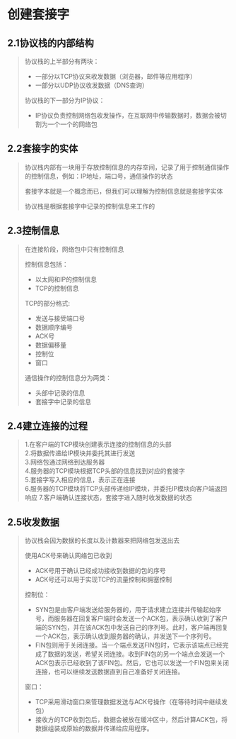 # 创建套接字
## 2.1协议栈的内部结构
> 协议栈的上半部分有两块：
> - 一部分以TCP协议来收发数据（浏览器，邮件等应用程序）
> - 一部分以UDP协议收发数据（DNS查询）
> 
>  协议栈的下一部分为IP协议：
> - IP协议负责控制网络包收发操作，在互联网中传输数据时，数据会被切割为一个一个的网络包
## 2.2套接字的实体
> 协议栈内部有一块用于存放控制信息的内存空间，记录了用于控制通信操作的控制信息，例如：IP地址，端口号，通信操作的状态
> 
> 套接字本就是一个概念而已，但我们可以理解为控制信息就是套接字实体
>
> 协议栈是根据套接字中记录的控制信息来工作的
## 2.3控制信息
> 在连接阶段，网络包中只有控制信息
>
>控制信息包括：
> - 以太网和IP的控制信息
> - TCP的控制信息
> 
> TCP的部分格式:
> - 发送与接受端口号
> - 数据顺序编号
> - ACK号
> - 数据偏移量
> - 控制位
> - 窗口
>
> 通信操作的控制信息分为两类：
> - 头部中记录的信息
> - 套接字中记录的信息
## 2.4建立连接的过程
> 1.在客户端的TCP模块创建表示连接的控制信息的头部\
> 2.将数据传递给IP模块并委托其进行发送\
> 3.网络包通过网络到达服务器\
> 4.服务器的TCP模块根据TCP头部的信息找到对应的套接字\
> 5.套接字写入相应的信息，表示正在连接\
> 6.服务器的TCP模块将TCP头部传递给IP模块，并委托IP模块向客户端返回响应
> 7.客户端确认连接状态，套接字进入随时收发数据的状态
## 2.5收发数据
> 协议栈会因为数据的长度以及计数器来把网络包发送出去
>
> 使用ACK号来确认网络包已收到
> - ACK号用于确认已经成功接收到数据的包的序号
> - ACK号还可以用于实现TCP的流量控制和拥塞控制
> 
> 控制位：
> - SYN包是由客户端发送给服务器的，用于请求建立连接并传输起始序号，而服务器在回复客户端时会发送一个ACK包，表示确认收到了客户端的SYN包，并在该ACK包中发送自己的序列号。此时，客户端再回复一个ACK包，表示确认收到服务器的确认，并发送下一个序列号。
> - FIN包则用于关闭连接。当一个端点发送FIN包时，它表示该端点已经完成了数据的发送，希望关闭连接。收到FIN包的另一个端点会发送一个ACK包表示已经收到了该FIN包。然后，它也可以发送一个FIN包来关闭连接，也可以继续发送数据直到自己准备好关闭连接。
>
> 窗口：
> - TCP采用滑动窗口来管理数据发送与ACK号操作（在等待时间中继续发包）
> - 接收方的TCP收到包后，数据会被放在缓冲区中，然后计算ACK包，将数据组装成原始的数据并传递给应用程序。